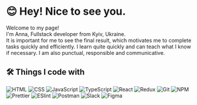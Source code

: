 # 😊 Hey! Nice to see you.

Welcome to my page!  
I'm Anna, Fullstack developer from Kyiv, Ukraine.  
It is important for me to see the final result, which motivates me to complete tasks quickly and efficiently. I learn quite quickly and can teach what I know if necessary. I am also punctual, responsible and communicative.

## 🛠 Things I code with
![HTML](https://img.shields.io/badge/HTML-FF7E00?style=for-the-badge&logo=html5&logoColor=white)
![CSS](https://img.shields.io/badge/CSS-FF7E00?style=for-the-badge&logo=css&logoColor=white)
![JavaScript](https://img.shields.io/badge/javascript-FF7E00?style=for-the-badge&logo=javascript&logoColor=white)
![TypeScript](https://img.shields.io/badge/TypeScript-FF7E00?style=for-the-badge&logo=typescript&logoColor=white)
![React](https://img.shields.io/badge/React-FF7E00?style=for-the-badge&logo=react&logoColor=white)
![Redux](https://img.shields.io/badge/Redux-FF7E00?style=for-the-badge&logo=Redux&logoColor=white)
![Git](https://img.shields.io/badge/Git-FF7E00?style=for-the-badge&logo=git&logoColor=white)
![NPM](https://img.shields.io/badge/Npm-FF7E00?style=for-the-badge&logo=npm&logoColor=white)
![Prettier](https://img.shields.io/badge/prettier-FF7E00?style=for-the-badge&logo=prettier&logoColor=white)
![ESlint](https://img.shields.io/badge/eslint-FF7E00?style=for-the-badge&logo=eslint&logoColor=white)
![Postman](https://img.shields.io/badge/Postman-FF7E00?style=for-the-badge&logo=Postman&logoColor=white)
![Slack](https://img.shields.io/badge/slack-FF7E00?style=for-the-badge&logo=slack&logoColor=white)
![Figma](https://img.shields.io/badge/figma-FF7E00?style=for-the-badge&logo=figma&logoColor=white)
